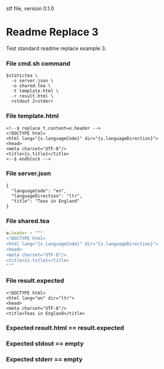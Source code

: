 stf file, version 0.1.0

# Readme Replace 3

Test standard readme replace example 3.

### File cmd.sh command

~~~
$statictea \
  -s server.json \
  -o shared.tea \
  -t template.html \
  -r result.html \
  >stdout 2>stderr
~~~

### File template.html

~~~
<!--$ replace t.content=o.header -->
<!DOCTYPE html>
<html lang="{s.languageCode}" dir="{s.languageDirection}">
<head>
<meta charset="UTF-8"/>
<title>{s.title}</title>
<--$ endblock -->
~~~

### File server.json

~~~
{
  "languageCode": "en",
  "languageDirection": "ltr",
  "title": "Teas in England"
}
~~~

### File shared.tea

~~~ nim
o.header = """
<!DOCTYPE html>
<html lang="{s.languageCode}" dir="{s.languageDirection}">
<head>
<meta charset="UTF-8"/>
<title>{s.title}</title>
"""
~~~

### File result.expected

~~~
<!DOCTYPE html>
<html lang="en" dir="ltr">
<head>
<meta charset="UTF-8"/>
<title>Teas in England</title>
~~~

### Expected result.html == result.expected
### Expected stdout == empty
### Expected stderr == empty

